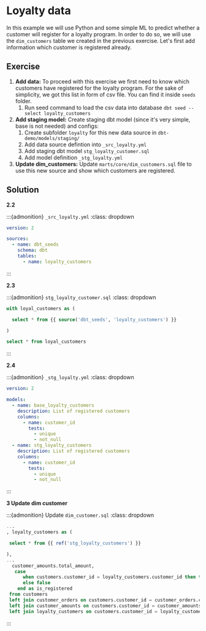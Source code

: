 # Loyalty data
In this example we will use Python and some simple ML to predict whether a customer will register for a loyalty program. In order to do so, we will use the `dim_customers` table we created in the previous exercise. Let's first add information which customer is registered already.

## Exercise

1. **Add data:** To proceed with this exercise we first need to know which customers have registered for the loyalty program. For the sake of simplicity, we got this list in form of csv file. You can find it inside `seeds` folder. 
   1. Run seed command to load the csv data into database `dbt seed --select loyalty_customers`
2. **Add staging model:** Create staging dbt model (since it's very simple, base is not needed) and configs:
   1. Create subfolder `loyalty` for this new data source in `dbt-demo/models/staging/`
   2. Add data source defintion into `_src_loyalty.yml`
   3. Add staging dbt model `stg_loyalty_customer.sql`
   4. Add model definition `_stg_loyalty.yml`
3. **Update dim_customers:** Update `marts/core/dim_customers.sql` file to use this new source and show which customers are registered.

## Solution
**2.2**

:::{admonition} `_src_loyalty.yml`
:class: dropdown

```yaml
version: 2

sources:
  - name: dbt_seeds
    schema: dbt
    tables:
      - name: loyalty_customers
```
:::

**2.3**

:::{admonition} `stg_loyalty_customer.sql`
:class: dropdown

```sql
with loyal_customers as (

  select * from {{ source('dbt_seeds', 'loyalty_customers') }}

)

select * from loyal_customers
```
:::

**2.4**

:::{admonition} `_stg_loyalty.yml`
:class: dropdown

```yaml
version: 2

models:
  - name: base_loyalty_customers
    description: List of registered customers
    columns:
      - name: customer_id
        tests:
          - unique
          - not_null
  - name: stg_loyalty_customers
    description: List of registered customers
    columns:
      - name: customer_id
        tests:
          - unique
          - not_null

```
:::

**3 Update dim customer**

:::{admonition} Update `dim_customer.sql`
:class: dropdown

```sql
...
, loyalty_customers as (

 select * from {{ ref('stg_loyalty_customers') }}

),
...
  customer_amounts.total_amount,
   case
      when customers.customer_id = loyalty_customers.customer_id then true
      else false
    end as is_registered
 from customers
 left join customer_orders on customers.customer_id = customer_orders.customer_id
 left join customer_amounts on customers.customer_id = customer_amounts.customer_id
 left join loyalty_customers on customers.customer_id = loyalty_customers.customer_id
```
:::
